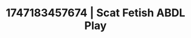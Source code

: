 ---
categories:
- Audio stimulation
- Wrestling domination
- Anal play
- Lesbian
- Modest MILF
image: /assets/images/1747183457674.jpg
layout: post
seo:
  description: Featured content with exclusive ABDL Play, Scat Fetish. HD images available.
  keywords: ABDL Play, Scat Fetish
  og_image: /assets/images/1747183457674.jpg
  schema_type: VisualArtwork
tags:
- ABDL Play
- Scat Fetish
- '#1747183457674'
title: 1747183457674 | Scat Fetish ABDL Play
---